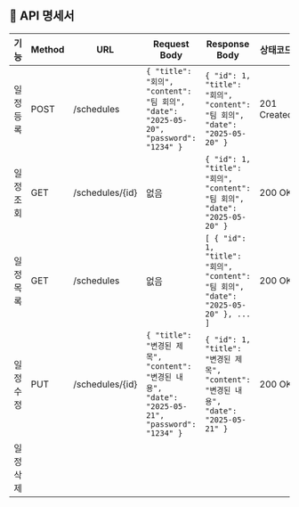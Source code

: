 ## 📌 API 명세서

| 기능     | Method | URL           | Request Body                                 | Response Body                                 | 상태코드 |
|----------|--------|---------------|----------------------------------------------|------------------------------------------------|----------|
| 일정 등록 | POST   | /schedules     | `{ "title": "회의", "content": "팀 회의", "date": "2025-05-20", "password": "1234" }` | `{ "id": 1, "title": "회의", "content": "팀 회의", "date": "2025-05-20" }` | 201 Created |
| 일정 조회 | GET    | /schedules/{id} | 없음                                           | `{ "id": 1, "title": "회의", "content": "팀 회의", "date": "2025-05-20" }` | 200 OK |
| 일정 목록 | GET    | /schedules     | 없음                                           | `[ { "id": 1, "title": "회의", "content": "팀 회의", "date": "2025-05-20" }, ... ]` | 200 OK |
| 일정 수정 | PUT    | /schedules/{id} | `{ "title": "변경된 제목", "content": "변경된 내용", "date": "2025-05-21", "password": "1234" }` | `{ "id": 1, "title": "변경된 제목", "content": "변경된 내용", "date": "2025-05-21" }` | 200 OK |
| 일정 삭제
